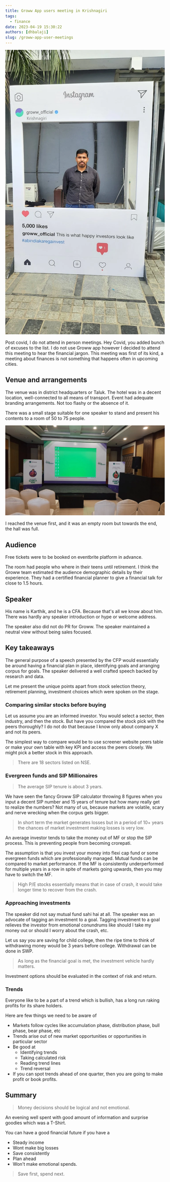 ```yaml
---
title: Groww App users meeting in Krishnagiri
tags:
  - finance
date: 2023-04-19 15:30:22
authors: [dhbalaji]
slug: /groww-app-user-meetings
---
```


![Groww welcome photo](../assets/groww-welcome-photo.webp)

Post covid, I do not attend in person meetings. Hey Covid, you added bunch of excuses to the list. I do not use Groww app however I decided to attend this meeting to hear the financial jargon. This meeting was first of its kind, a meeting about finances is not something that happens often in upcoming cities.

## Venue and arrangements

The venue was in district headquarters or Taluk. The hotel was in a decent location, well-connected to all means of transport. Event had adequate branding arrangements. Not too flashy or the absence of it.

There was a small stage suitable for one speaker to stand and present his contents to a room of 50 to 75 people.

![](../assets/groww-stage.webp)

I reached the venue first, and it was an empty room but towards the end, the hall was full.

## Audience

Free tickets were to be booked on eventbrite platform in advance. 

The room had people who where in their teens until retirement. I think the Groww team estimated the audience demographic details by their experience. They had a certified financial planner to give a financial talk for close to 1.5 hours.

## Speaker

His name is Karthik, and he is a CFA. Because that's all we know about him. There was hardly any speaker introduction or hype or welcome address. 

The speaker also did not do PR for Groww. The speaker maintained a neutral view without being sales focused.

## Key takeaways

The general purpose of a speech presented by the CFP would essentially be around having a financial plan in place, identifying goals and arranging corpus for goals. The speaker delivered a well crafted speech backed by research and data.

Let me present the unique points apart from stock selection theory, retirement planning, investment choices which were spoken on the stage.

### Comparing similar stocks before buying

Let us assume you are an informed investor. You would select a sector, then industry, and then the stock. But have you compared the stock pick with the peers thoroughly? I do not do that because I know only about company X and not its peers. 

The simplest way to compare would be to use screener website peers table or make your own table with key KPI and access the peers closely. We might pick a better stock in this approach.

> There are 18 sectors listed on NSE.

### Evergreen funds and SIP Millionaires

> The average SIP tenure is about 3 years.

We have seen the fancy Groww SIP calculator throwing 8 figures when you input a decent SIP number and 15 years of tenure but how many really get to realize the numbers? Not many of us, because markets are volatile, scary and nerve wrecking when the corpus gets bigger. 

> In short term the market generates losses but in a period of 10+ years the chances of market investment making losses is very low. 

An average investor tends to take the money out of MF or stop the SIP process. This is preventing people from becoming crorepati. 

The assumption is that you invest your money into flexi cap fund or some evergreen funds which are professionally managed. Mutual funds can be compared to market performance. If the MF is consistently underperformed for multiple years in a row in spite of markets going upwards, then you may have to switch the MF.

> High P/E stocks essentially means that in case of crash, it would take longer time to recover from the crash.

### Approaching investments

The speaker did not say mutual fund sahi hai at all. The speaker was an advocate of tagging an investment to a goal. Tagging investment to a goal relieves the investor from emotional conundrums like should I take my money out or should I worry about the crash, etc.

Let us say you are saving for child college, then the ripe time to think of withdrawing money would be 3 years before college. Withdrawal can be done in SWP.

> As long as the financial goal is met, the investment vehicle hardly matters. 

Investment options should be evaluated in the context of risk and return.

### Trends

Everyone like to be a part of a trend which is bullish, has a long run raking profits for its share holders.

Here are few things we need to be aware of

- Markets follow cycles like accumulation phase, distribution phase, bull phase, bear phase, etc
- Trends arise out of new market opportunities or opportunities in particular sector
- Be good at
  - Identifying trends
  - Taking calculated risk
  - Reading trend lines
  - Trend reversal
- If you can spot trends ahead of one quarter, then you are going to make profit or book profits.

## Summary

> Money decisions should be logical and not emotional.

An evening well spent with good amount of information and surprise goodies which was a T-Shirt.

You can have a good financial future if you have a 

- Steady income
- Wont make big losses
- Save consistently 
- Plan ahead
- Won't make emotional spends.

> Save first, spend next.